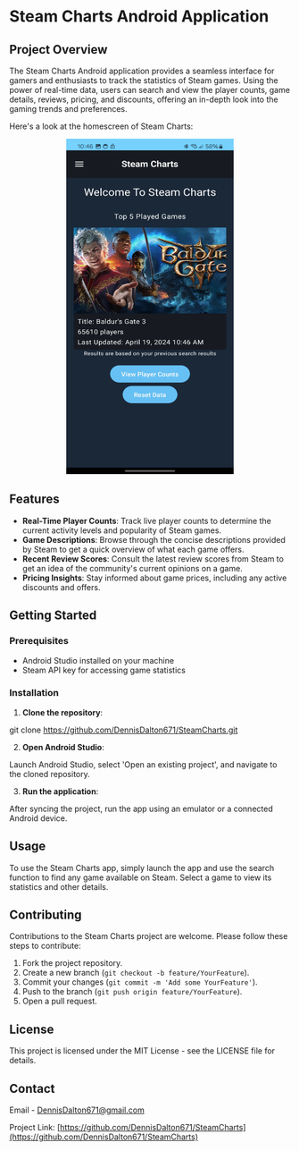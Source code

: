 # Steam Charts Android Application

## Project Overview

The Steam Charts Android application provides a seamless interface for gamers and enthusiasts to track the statistics of Steam games. Using the power of real-time data, users can search and view the player counts, game details, reviews, pricing, and discounts, offering an in-depth look into the gaming trends and preferences.

Here's a look at the homescreen of Steam Charts:

<div align="center">
  <img src = "https://github.com/DennisDalton671/SteamCharts/blob/master/images/SteamCharts_HomeScreen.jpg" alt = "HomeScreen Image" width = "300" height = "600">
</div>

## Features

- **Real-Time Player Counts**: Track live player counts to determine the current activity levels and popularity of Steam games.
- **Game Descriptions**: Browse through the concise descriptions provided by Steam to get a quick overview of what each game offers.
- **Recent Review Scores**: Consult the latest review scores from Steam to get an idea of the community's current opinions on a game.
- **Pricing Insights**: Stay informed about game prices, including any active discounts and offers.

## Getting Started

### Prerequisites

- Android Studio installed on your machine
- Steam API key for accessing game statistics

### Installation

1. **Clone the repository**:

git clone https://github.com/DennisDalton671/SteamCharts.git

2. **Open Android Studio**:
  
Launch Android Studio, select 'Open an existing project', and navigate to the cloned repository.

3. **Run the application**:

After syncing the project, run the app using an emulator or a connected Android device.

## Usage

To use the Steam Charts app, simply launch the app and use the search function to find any game available on Steam. Select a game to view its statistics and other details.

## Contributing

Contributions to the Steam Charts project are welcome. Please follow these steps to contribute:

1. Fork the project repository.
2. Create a new branch (`git checkout -b feature/YourFeature`).
3. Commit your changes (`git commit -m 'Add some YourFeature'`).
4. Push to the branch (`git push origin feature/YourFeature`).
5. Open a pull request.

## License

This project is licensed under the MIT License - see the LICENSE file for details.

## Contact

Email - DennisDalton671@gmail.com

Project Link: [https://github.com/DennisDalton671/SteamCharts](https://github.com/DennisDalton671/SteamCharts)
